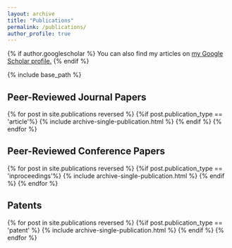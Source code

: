 ```yaml
---
layout: archive
title: "Publications"
permalink: /publications/
author_profile: true
---
```


{% if author.googlescholar %}
  You can also find my articles on <u><a href="{{author.googlescholar}}">my Google Scholar profile</a>.</u>
{% endif %}

{% include base_path %}


<h2 class="archive__item-title"> Peer-Reviewed Journal Papers </h2>

{% for post in site.publications reversed %}
  {%if post.publication_type == 'article'%}
    {% include archive-single-publication.html %}
  {% endif %}
{% endfor %}

<h2 class="archive__item-title"> Peer-Reviewed Conference Papers </h2>

{% for post in site.publications reversed %}
  {%if post.publication_type == 'inproceedings'%}
    {% include archive-single-publication.html %}
  {% endif %}
{% endfor %}

<h2 class="archive__item-title"> Patents </h2>

{% for post in site.publications reversed %}
  {%if post.publication_type == 'patent' %}
    {% include archive-single-publication.html %}
  {% endif %}
{% endfor %}
